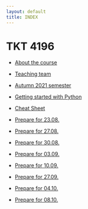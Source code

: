 ```yaml
---
layout: default
title: INDEX
---
```


TKT 4196
========

-   [About the course](about)

-   [Teaching team](team)

-   [Autumn 2021 semester](fall2021)

-   [Getting started with Python](GetStartedPython)

-   [Cheat Sheet](CheatSheet)

-   [Prepare for 23.08.](read_pre_23_08)

-   [Prepare for 27.08.](read_pre_2708)

-   [Prepare for 30.08.](read_pre_3008)

-   [Prepare for 03.09.](read_pre0309)

-   [Prepare for 10.09.](read_pre_100921)

-   [Prepare for 27.09.](read_pre_2709)

-   [Prepare for 04.10.](read_pre_0410.md)

-   [Prepare for 08.10.](read_pre_0810.md)
